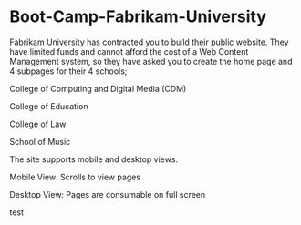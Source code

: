 # Boot-Camp-Fabrikam-University


Fabrikam University has contracted you to build their public website. They have limited funds and cannot afford the cost of a Web Content Management system, so they have asked you to create the home page and 4 subpages for their 4 schools; 

  College of Computing and Digital Media (CDM) 
  
  College of Education 
  
  College of Law 
  
  School of Music  


The site supports mobile and desktop views. 

  Mobile View: Scrolls to view pages 
  
  Desktop View: Pages are consumable on full screen 

  test